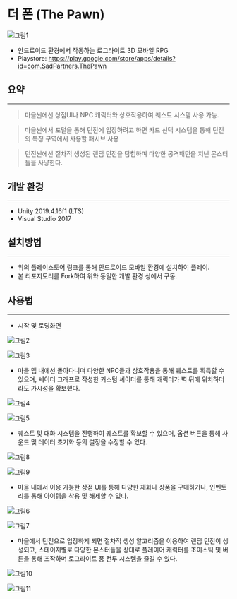 # 더 폰 (The Pawn)

![그림1](https://user-images.githubusercontent.com/55977034/106613770-e7583f80-65ad-11eb-9e2b-c2b303a630ef.png)

- 안드로이드 환경에서 작동하는 로그라이트 3D 모바일 RPG
- Playstore: https://play.google.com/store/apps/details?id=com.SadPartners.ThePawn

##  요약
---
> 마을씬에선 상점UI나 NPC 캐릭터와 상호작용하여 퀘스트 시스템 사용 가능.

> 마을씬에서 포털을 통해 던전에 입장하려고 하면 카드 선택 시스템을 통해 던전의 특정 구역에서 사용할 패시브 사용
 
> 던전씬에선 절차적 생성된 랜덤 던전을 탐험하며 다양한 공격패턴을 지닌 몬스터들을 사냥한다.


## 개발 환경
---
- Unity 2019.4.16f1 (LTS)
- Visual Studio 2017

## 설치방법
---
- 위의 플레이스토어 링크를 통해 안드로이드 모바일 환경에 설치하여 플레이.
- 본 리포지토리를 Fork하여 위와 동일한 개발 환경 상에서 구동.

## 사용법
---

- 시작 및 로딩화면

![그림2](https://user-images.githubusercontent.com/55977034/106613772-e7f0d600-65ad-11eb-8a10-7c591d668a22.png)

![그림3](https://user-images.githubusercontent.com/55977034/106613775-e8896c80-65ad-11eb-857d-3232cb0c1b14.png)

- 마을 맵 내에선 돌아다니며 다양한 NPC들과 상호작용을 통해 퀘스트를 획득할 수 있으며, 셰이더 그래프로 작성한 커스텀 셰이더를 통해 캐릭터가 벽 뒤에 위치하더라도 가시성을 확보했다.

![그림4](https://user-images.githubusercontent.com/55977034/106613778-e9220300-65ad-11eb-8437-0f6d9ed2df1f.png)

![그림5](https://user-images.githubusercontent.com/55977034/106613782-e9ba9980-65ad-11eb-9261-1e2290409995.png)

- 퀘스트 및 대화 시스템을 진행하여 퀘스트를 확보할 수 있으며, 옵션 버튼을 통해 사운드 및 데이터 초기화 등의 설정을 수정할 수 있다.

![그림8](https://user-images.githubusercontent.com/55977034/106613754-e45d4f00-65ad-11eb-8d9a-771c0c2431f5.png)

![그림9](https://user-images.githubusercontent.com/55977034/106613761-e6271280-65ad-11eb-977d-55d0fe676d65.png)
  
- 마을 내에서 이용 가능한 상점 UI를 통해 다양한 재화나 상품을 구매하거나, 인벤토리를 통해 아이템을 착용 및 해제할 수 있다.

![그림6](https://user-images.githubusercontent.com/55977034/106613785-ea533000-65ad-11eb-9075-7747587ed180.png)

![그림7](https://user-images.githubusercontent.com/55977034/106613983-29818100-65ae-11eb-8339-29979726ce96.png)
  
- 마을에서 던전으로 입장하게 되면 절차적 생성 알고리즘을 이용하여 랜덤 던전이 생성되고, 스테이지별로 다양한 몬스터들을 상대로 플레이어 캐릭터를 조이스틱 및 버튼을 통해 조작하며 로그라이트 풍 전투 시스템을 즐길 수 있다.

![그림10](https://user-images.githubusercontent.com/55977034/106613762-e6271280-65ad-11eb-9bb2-5c74fd947cbf.png)

![그림11](https://user-images.githubusercontent.com/55977034/106613766-e6bfa900-65ad-11eb-83bd-a756c9c324db.png)
